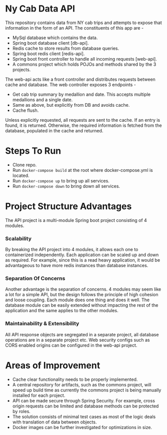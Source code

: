 
# Ny Cab Data API

This repository contains data from NY cab trips and attempts to expose that information in the form of an API. The constituents of this app are - 

- MySql database which contains the data.
- Spring boot database client [db-api].
- Redis cache to store results from database queries.
- Spring boot redis client [redis-api].
- Spring boot front controller to handle all incoming requests [web-api].
- A commons project which holds POJOs and methods shared by the 3 projects.

The web-api acts like a front controller and distributes requests between cache and database. The web controller exposes 3 endpoints - 

- Get cab trip summary by medallion and date. This accepts multiple medallions and a single date.
- Same as above, but explicitly from DB and avoids cache.
- Cache flush.

Unless explicitly requested, all requests are sent to the cache. If an entry is found, it is returned. Otherwise, the required information is fetched from the database, populated in the cache and returned.

# Steps To Run
- Clone repo.
- Run ```docker-compose build``` at the root where docker-compose.yml is located.
- Run ```docker-compose up``` to bring up all services.
- Run ```docker-compose down``` to bring down all services.

# Project Structure Advantages
The API project is a multi-module Spring boot project consisting of 4 modules.

### Scalability
By breaking the API project into 4 modules, it allows each one to containerized independently. Each application can be scaled up and down as required. For example, since this is a read heavy application, it would be advantageous to have more redis instances than database instances. 

### Separation Of Concerns
Another advantage is the separation of concerns. 4 modules may seem like a lot for a simple API, but the design follows the principle of high cohesion and loose coupling. Each module does one thing and does it well. The database module can be easily extended without impacting the rest of the application and the same applies to the other modules.

### Maintainability & Extensibility
All API response objects are segregated in a separate project, all database operations are in a separate project etc. Web security configs such as CORS enabled origins can be configured in the web-api project.

# Areas of Improvement
- Cache clear functionality needs to be properly implemented.
- A central repository for artifacts, such as the commons project, will speed up build time as currently the commons project is being manually installed for each project.
- API can be made secure through Spring Security. For example, cross origin requests can be limited and database methods can be protected by roles.
- The solution consists of minimal test cases as most of the logic deals with translation of data between objects.
- Docker images can be further investigated for optimizations in size.